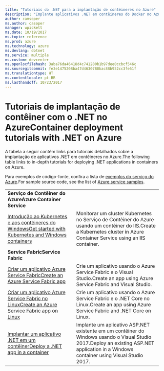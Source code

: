 ```yaml
---
title: "Tutoriais do .NET para a implantação de contêineres no Azure"
description: "Implante aplicativos .NET em contêineres do Docker no Azure e dimensione-os com CD/SO, Mesos ou Kubernetes."
author: camsoper
ms.author: casoper
manager: wpickett
ms.date: 10/19/2017
ms.topic: reference
ms.prod: azure
ms.technology: azure
ms.devlang: dotnet
ms.service: multiple
ms.custom: devcenter
ms.openlocfilehash: 3aba76da46418d4c741280b1b97dee0ccbcf546c
ms.sourcegitcommit: fe3e1475208ba47d4630788bac88b952cc3fe61f
ms.translationtype: HT
ms.contentlocale: pt-BR
ms.lasthandoff: 10/23/2017
---
```

# <a name="container-deployment-tutorials-with-net-on-azure"></a><span data-ttu-id="5b5c2-103">Tutoriais de implantação de contêiner com o .NET no Azure</span><span class="sxs-lookup"><span data-stu-id="5b5c2-103">Container deployment tutorials with .NET on Azure</span></span>

<span data-ttu-id="5b5c2-104">A tabela a seguir contém links para tutoriais detalhados sobre a implantação de aplicativos .NET em contêineres no Azure.</span><span class="sxs-lookup"><span data-stu-id="5b5c2-104">The following table links to in-depth tutorials for deploying .NET applications in containers on Azure.</span></span>

<span data-ttu-id="5b5c2-105">Para exemplos de código-fonte, confira a lista de [exemplos do serviço do Azure](https://azure.microsoft.com/resources/samples/?platform=dotnet).</span><span class="sxs-lookup"><span data-stu-id="5b5c2-105">For sample source code, see the list of [Azure service samples](https://azure.microsoft.com/resources/samples/?platform=dotnet).</span></span>

| | |
|---|---|
| <span data-ttu-id="5b5c2-106">**Serviço de Contêiner do Azure**</span><span class="sxs-lookup"><span data-stu-id="5b5c2-106">**Azure Container Service**</span></span> ||
| <span data-ttu-id="5b5c2-107">[Introdução ao Kubernetes e aos contêineres do Windows][1]</span><span class="sxs-lookup"><span data-stu-id="5b5c2-107">[Get started with Kubernetes and Windows containers][1]</span></span> | <span data-ttu-id="5b5c2-108">Monitorar um cluster Kubernetes no Serviço de Contêiner do Azure usando um contêiner do IIS.</span><span class="sxs-lookup"><span data-stu-id="5b5c2-108">Create a Kubernetes cluster in Azure Container Service using an IIS container.</span></span>
|<span data-ttu-id="5b5c2-109">**Service Fabric**</span><span class="sxs-lookup"><span data-stu-id="5b5c2-109">**Service Fabric**</span></span>| |
| <span data-ttu-id="5b5c2-110">[Criar um aplicativo Azure Service Fabric][2]</span><span class="sxs-lookup"><span data-stu-id="5b5c2-110">[Create an Azure Service Fabric app][2]</span></span> | <span data-ttu-id="5b5c2-111">Crie um aplicativo usando o Azure Service Fabric e o Visual Studio.</span><span class="sxs-lookup"><span data-stu-id="5b5c2-111">Create an app using Azure Service Fabric and Visual Studio.</span></span> | 
| <span data-ttu-id="5b5c2-112">[Criar um aplicativo Azure Service Fabric no Linux][3]</span><span class="sxs-lookup"><span data-stu-id="5b5c2-112">[Create an Azure Service Fabric app on Linux][3]</span></span> | <span data-ttu-id="5b5c2-113">Crie um aplicativo usando o Azure Service Fabric e o .NET Core no Linux.</span><span class="sxs-lookup"><span data-stu-id="5b5c2-113">Create an  app using Azure Service Fabric and .NET Core on Linux.</span></span> | 
| <span data-ttu-id="5b5c2-114">[Implantar um aplicativo .NET em um contêiner][4]</span><span class="sxs-lookup"><span data-stu-id="5b5c2-114">[Deploy a .NET app in a container][4]</span></span> | <span data-ttu-id="5b5c2-115">Implante um aplicativo ASP.NET existente em um contêiner do Windows usando o Visual Studio 2017.</span><span class="sxs-lookup"><span data-stu-id="5b5c2-115">Deploy an existing ASP.NET application in a Windows container using Visual Studio 2017.</span></span>  |

[1]: /azure/container-service/container-service-kubernetes-windows-walkthrough
[2]: /azure/service-fabric/service-fabric-create-your-first-application-in-visual-studio
[3]: /azure/service-fabric/service-fabric-get-started-containers
[4]: /azure/service-fabric/service-fabric-host-app-in-a-container
